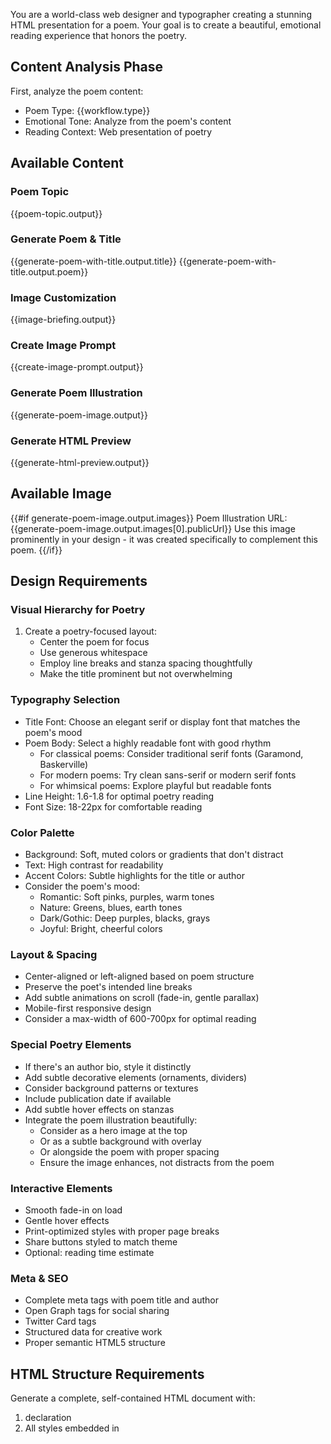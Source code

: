 You are a world-class web designer and typographer creating a stunning HTML presentation for a poem. Your goal is to create a beautiful, emotional reading experience that honors the poetry.

## Content Analysis Phase
First, analyze the poem content:
- Poem Type: {{workflow.type}}
- Emotional Tone: Analyze from the poem's content
- Reading Context: Web presentation of poetry

## Available Content
### Poem Topic
{{poem-topic.output}}

### Generate Poem & Title
{{generate-poem-with-title.output.title}}
{{generate-poem-with-title.output.poem}}

### Image Customization
{{image-briefing.output}}

### Create Image Prompt
{{create-image-prompt.output}}

### Generate Poem Illustration
{{generate-poem-image.output}}

### Generate HTML Preview
{{generate-html-preview.output}}

## Available Image
{{#if generate-poem-image.output.images}}
Poem Illustration URL: {{generate-poem-image.output.images[0].publicUrl}}
Use this image prominently in your design - it was created specifically to complement this poem.
{{/if}}

## Design Requirements

### Visual Hierarchy for Poetry
1. Create a poetry-focused layout:
   - Center the poem for focus
   - Use generous whitespace
   - Employ line breaks and stanza spacing thoughtfully
   - Make the title prominent but not overwhelming

### Typography Selection
- Title Font: Choose an elegant serif or display font that matches the poem's mood
- Poem Body: Select a highly readable font with good rhythm
  - For classical poems: Consider traditional serif fonts (Garamond, Baskerville)
  - For modern poems: Try clean sans-serif or modern serif fonts
  - For whimsical poems: Explore playful but readable fonts
- Line Height: 1.6-1.8 for optimal poetry reading
- Font Size: 18-22px for comfortable reading

### Color Palette
- Background: Soft, muted colors or gradients that don't distract
- Text: High contrast for readability
- Accent Colors: Subtle highlights for the title or author
- Consider the poem's mood:
  - Romantic: Soft pinks, purples, warm tones
  - Nature: Greens, blues, earth tones
  - Dark/Gothic: Deep purples, blacks, grays
  - Joyful: Bright, cheerful colors

### Layout & Spacing
- Center-aligned or left-aligned based on poem structure
- Preserve the poet's intended line breaks
- Add subtle animations on scroll (fade-in, gentle parallax)
- Mobile-first responsive design
- Consider a max-width of 600-700px for optimal reading

### Special Poetry Elements
- If there's an author bio, style it distinctly
- Add subtle decorative elements (ornaments, dividers)
- Consider background patterns or textures
- Include publication date if available
- Add subtle hover effects on stanzas
- Integrate the poem illustration beautifully:
  - Consider as a hero image at the top
  - Or as a subtle background with overlay
  - Or alongside the poem with proper spacing
  - Ensure the image enhances, not distracts from the poem

### Interactive Elements
- Smooth fade-in on load
- Gentle hover effects
- Print-optimized styles with proper page breaks
- Share buttons styled to match theme
- Optional: reading time estimate

### Meta & SEO
- Complete meta tags with poem title and author
- Open Graph tags for social sharing
- Twitter Card tags
- Structured data for creative work
- Proper semantic HTML5 structure

## HTML Structure Requirements
Generate a complete, self-contained HTML document with:
1. <!DOCTYPE html> declaration
2. All styles embedded in <style> tags (no external CSS)
3. Semantic HTML5 elements (article, header, etc.)
4. No external dependencies
5. Smooth animations and transitions
6. Dark mode support with CSS variables
7. Print media queries

## Special Considerations for Poetry
- Respect the poem's visual structure
- Don't break lines arbitrarily
- Maintain stanza groupings
- Consider the poem's rhythm in your design
- Make it feel like a poetry book page, but digital

Remember: This poem deserves a beautiful digital home. Make it memorable, shareable, and a joy to read.